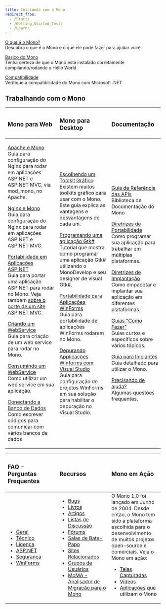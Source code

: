 ```yaml
---
title: Iniciando com o Mono
redirect_from:
  - /Start/
  - /Getting_Started_Test/
  - /Learn/
---
```


[O que é o Mono?](/docs/about-mono/)<br/>
 Descubra o que é o Mono e o que ele pode fazer para ajudar você.

[Basico do Mono](/docs/getting-started/mono-basics/)<br/>
 Tenha certeza de que o Mono está instalado corretamente compilando/rodando o Hello World.

[Compatibilidade](/docs/about-mono/compatibility/)<br/>
 Verifique a compatibilidade do Mono com Microsoft .NET
 
Trabalhando com o Mono
-----------------

<table>
<col width="33%" />
<col width="33%" />
<col width="33%" />
<thead>
<tr class="header">
<th align="left"><h3>Mono para Web</h3></th>
<th align="left"><h3>Mono para Desktop</h3></th>
<th align="left"><h3>Documentação</h3></th>
</tr>
</thead>
<tbody>
<tr class="odd">
<td align="left"><p><a href="/docs/web/mod_mono/">Apache e Mono</a> <br /> Guia para configuração do Nginx para rodar em aplicações ASP.NET e ASP.NET MVC, via mod_mono, no Apache.</p>
<p><a href="/docs/web/fastcgi/nginx/">Nginx e Mono</a> <br /> Guia para configuração do Nginx para rodar em aplicações ASP.NET e ASP.NET MVC.</p>
<p><a href="/docs/web/porting-aspnet-applications/">Portabilidade em Aplicações ASP.NET</a> <br /> Guia para portar uma aplicação ASP.NET para rodar no Mono. Veja também <a href="http://www.integratedwebsystems.com/2010/02/walkthrough-porting-asp-net-mvc-website-to-mono-2-6-1-and-mysql-on-linux-apache-porting-to-mono-part-3-of-3/">sobre o porte de um site ASP.NET MVC</a>.</p>
<p><a href="/archived/writing_a_webservice" title="Writing a WebService">Criando um WebService</a> <br /> Guia para criação de um web service para rodar no Mono.</p>
<p><a href="/archived/consuming_a_webservice" title="Consuming a WebService">Consumindo um WebService</a> <br /> Como utilizar um web service em sua aplicação.</p>
<p><a href="/docs/database-access/" title="Database Access">Conectando a Banco de Dados</a> <br /> Como escrever códigos para comunicar com vários bancos de dados</p></td>
<td align="left"><p><a href="/docs/gui/choosing-a-gui-toolkit/"> Escolhendo um Toolkit Gráfico</a> <br /> Existem muitos toolkits gráfico para usar com o Mono. Este guia explica as vantagens e desvantagens de cada um.</p>
<p><a href="http://www.monodevelop.com/Stetic_GUI_Designer"> Programando uma aplicação Gtk# </a> <br /> Tutorial que mostra como programar uma aplicação Gtk# utilizando o MonoDevelop e seu designer de visual Gtk#.</p>
<p><a href="/docs/gui/winforms/porting-winforms-applications/">Portabilidade para Aplicações WinForms</a> <br /> Guia para portabilidade de aplicações WinForms rodarem no Mono.</p>
<p><a href="/docs/gui/winforms/debugging-with-mwf/">Depurando Applicações Winforms com Visual Studio</a> <br /> Guia para configuração de projetos WinForms em sua solução para habilitar o depuração no Visual Studio.</p></td>
<td align="left"><p><a href="http://www.go-mono.com/docs/">Guia de Referência das APIs</a> <br /> Biblioteca de Documentação do Mono</p>
<p><a href="/docs/getting-started/application-portability/">Diretrizes de Portabilidade</a> <br /> Como programar sua aplicação para trabalhar em múltiplas plataformas.</p>
<p><a href="/docs/getting-started/application-deployment/">Diretrizes de Implantação</a> <br /> Como empacotar e implantar sua aplicação em diferentes plataformas.</p>
<p><a href="/archived/howto" title="Howto">Guias "Como Fazer"</a> <br /> Guias curtos e específicos sobre vários tópicos.</p>
<p><a href="/archived/monkeyguide" title="Monkeyguide">Guia para Iniciantes</a> <br /> Guia detalhado para utilizar o Mono.</p>
<p><a href="/community/help/">Precisando de ajuda?</a> <br /> Algumas questões frequentes.</p></td>
</tr>
</tbody>
</table>

<table>
<col width="33%" />
<col width="33%" />
<col width="33%" />
<thead>
<tr class="header">
<th align="left"><h3>FAQ - Perguntas Frequentes</h3></th>
<th align="left"><h3>Recursos</h3></th>
<th align="left"><h3>Mono em Ação</h3></th>
</tr>
</thead>
<tbody>
<tr class="odd">
<td align="left"><ul>
<li><a href="/docs/faq/general/">Geral</a></li>
<li><a href="/docs/faq/technical/">Técnico</a></li>
<li><a href="/docs/faq/licensing/">Licença</a></li>
<li><a href="/docs/faq/aspnet/">ASP.NET</a></li>
<li><a href="/docs/faq/security/">Segurança</a></li>
<li><a href="/docs/faq/winforms/">WinForms</a></li>
</ul></td>
<td align="left"><ul>
<li><a href="/community/bugs/">Bugs</a></li>
<li><a href="/archived/books" title="Books">Livros</a></li>
<li><a href="/archived/articles" title="Articles">Artigos</a></li>
<li><a href="/community/help/mailing-lists/">Listas de Discussão</a></li>
<li><a href="http://mono.1490590.n4.nabble.com/">Fórums</a></li>
<li><a href="/community/help/irc/">Salas de Bate-Papo</a></li>
<li><a href="/archived/related_mono_sites" title="Related Mono Sites">Sites Relacionados</a></li>
<li><a href="/archived/user_groups" title="User Groups">Grupos de Usuários</a></li>
<li><a href="/docs/tools+libraries/tools/moma/">MoMA - Analisador de Migração para o Mono</a></li>
</ul></td>
<td align="left">O Mono 1.0 foi lançado em Junho de 2004. Desde então, o Mono tem sido a plataforma escolhida para o desenvolvimento de muitos projetos open-source e comerciais. Veja o Mono em ação:
<ul>
<li><a href="/docs/about-mono/showcase/screenshots/">Telas Capturadas</a></li>
<li><a href="/archived/videos" title="Videos">Vídeos</a></li>
<li><a href="/docs/about-mono/showcase/software/">Aplicações</a> que utilizam o Mono</li>
</ul></td>
</tr>
</tbody>
</table>
